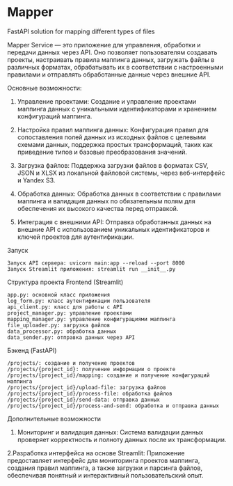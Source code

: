 # Mapper
FastAPI solution for mapping different types of files


Mapper Service — это приложение для управления, обработки и передачи данных через API. Оно позволяет пользователям создавать проекты, настраивать правила маппинга данных, загружать файлы в различных форматах, обрабатывать их в соответствии с настроенными правилами и отправлять обработанные данные через внешние API.

Основные возможности:

1. Управление проектами: Создание и управление проектами маппинга данных с уникальными идентификаторами и хранением конфигураций маппинга.

2. Настройка правил маппинга данных: Конфигурация правил для сопоставления полей данных из исходных файлов с целевыми схемами данных, поддержка простых трансформаций, таких как приведение типов и базовые преобразования значений.

3. Загрузка файлов: Поддержка загрузки файлов в форматах CSV, JSON и XLSX из локальной файловой системы, через веб-интерфейс и Yandex S3.

4. Обработка данных: Обработка данных в соответствии с правилами маппинга и валидация данных по обязательным полям для обеспечения их высокого качества перед отправкой.

5. Интеграция с внешними API: Отправка обработанных данных на внешние API с использованием уникальных идентификаторов и ключей проектов для аутентификации.

Запуск

    Запуск API сервера: uvicorn main:app --reload --port 8000
    Запуск Streamlit приложения: streamlit run __init__.py

Структура проекта
Frontend (Streamlit)

    app.py: основной класс приложения
    log_form.py: класс аутентификации пользователя
    api_client.py: класс для работы с API
    project_manager.py: управление проектами
    mapping_manager.py: управление конфигурациями маппинга
    file_uploader.py: загрузка файлов
    data_processor.py: обработка данных
    data_sender.py: отправка данных через API

Бэкенд (FastAPI)

    /projects/: создание и получение проектов
    /projects/{project_id}: получение информации о проекте
    /projects/{project_id}/mapping: создание и получение конфигураций маппинга
    /projects/{project_id}/upload-file: загрузка файлов
    /projects/{project_id}/process-file: обработка файлов
    /projects/{project_id}/send-data: отправка данных
    /projects/{project_id}/process-and-send: обработка и отправка данных

Дополнительные возможности

1. Мониторинг и валидация данных: Система валидации данных проверяет корректность и полноту данных после их трансформации.

2.Разработка интерфейса на основе Streamlit: Приложение предоставляет интерфейс для мониторинга проектов маппинга, создания правил маппинга, а также загрузки и парсинга файлов, обеспечивая понятный и интерактивный пользовательский опыт.
